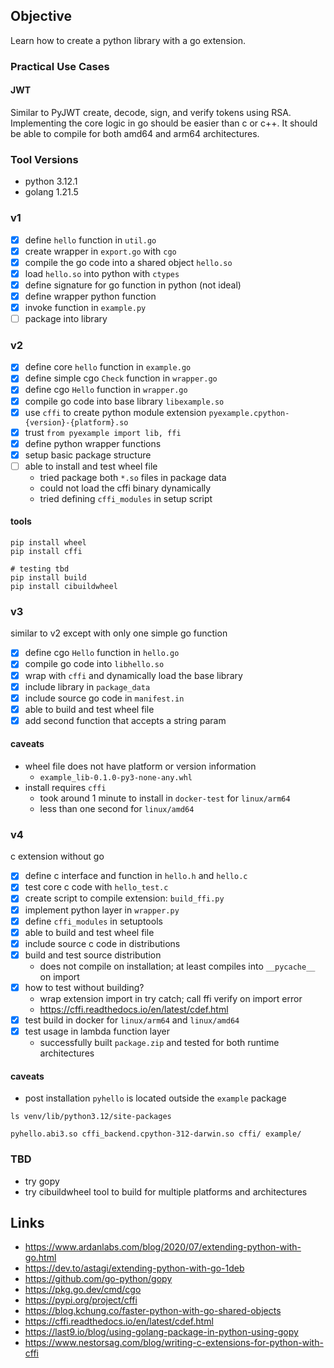## Objective
Learn how to create a python library with a go extension.

### Practical Use Cases
#### JWT
Similar to PyJWT create, decode, sign, and verify tokens using RSA. Implementing the core logic in go should be easier
than c or c++. It should be able to compile for both amd64 and arm64 architectures.

### Tool Versions
- python 3.12.1
- golang 1.21.5

### v1
- [x] define `hello` function in `util.go`
- [x] create wrapper in `export.go` with `cgo`
- [x] compile the go code into a shared object `hello.so`
- [x] load `hello.so` into python with `ctypes`
- [x] define signature for go function in python (not ideal)
- [x] define wrapper python function
- [x] invoke function in `example.py`
- [ ] package into library

### v2
- [x] define core `hello` function in `example.go`
- [x] define simple cgo `Check` function in `wrapper.go`
- [x] define cgo `Hello` function in `wrapper.go`
- [x] compile go code into base library `libexample.so`
- [x] use `cffi` to create python module extension `pyexample.cpython-{version}-{platform}.so`
- [x] trust `from pyexample import lib, ffi`
- [x] define python wrapper functions
- [x] setup basic package structure
- [ ] able to install and test wheel file
  - tried package both `*.so` files in package data
  - could not load the cffi binary dynamically
  - tried defining `cffi_modules` in setup script

#### tools
```shell
pip install wheel
pip install cffi
```
```shell
# testing tbd
pip install build
pip install cibuildwheel
```

### v3
similar to v2 except with only one simple go function
- [x] define cgo `Hello` function in `hello.go`
- [x] compile go code into `libhello.so`
- [x] wrap with `cffi` and dynamically load the base library
- [x] include library in `package_data`
- [x] include source go code in `manifest.in`
- [x] able to build and test wheel file
- [x] add second function that accepts a string param

#### caveats
- wheel file does not have platform or version information
  - `example_lib-0.1.0-py3-none-any.whl`
- install requires `cffi`
  - took around 1 minute to install in `docker-test` for `linux/arm64`
  - less than one second for `linux/amd64`

### v4
c extension without go
- [x] define c interface and function in `hello.h` and `hello.c`
- [x] test core c code with `hello_test.c`
- [x] create script to compile extension: `build_ffi.py`
- [x] implement python layer in `wrapper.py`
- [x] define `cffi_modules` in setuptools
- [x] able to build and test wheel file
- [x] include source c code in distributions
- [x] build and test source distribution
  - does not compile on installation; at least compiles into `__pycache__` on import
- [x] how to test without building?
  - wrap extension import in try catch; call ffi verify on import error
  - https://cffi.readthedocs.io/en/latest/cdef.html
- [x] test build in docker for `linux/arm64` and `linux/amd64`
- [x] test usage in lambda function layer
  - successfully built `package.zip` and tested for both runtime architectures

#### caveats
- post installation `pyhello` is located outside the `example` package
```shell
ls venv/lib/python3.12/site-packages
```
```text
pyhello.abi3.so cffi_backend.cpython-312-darwin.so cffi/ example/
```

### TBD
- try gopy
- try cibuildwheel tool to build for multiple platforms and architectures

## Links
- https://www.ardanlabs.com/blog/2020/07/extending-python-with-go.html
- https://dev.to/astagi/extending-python-with-go-1deb
- https://github.com/go-python/gopy
- https://pkg.go.dev/cmd/cgo
- https://pypi.org/project/cffi
- https://blog.kchung.co/faster-python-with-go-shared-objects
- https://cffi.readthedocs.io/en/latest/cdef.html
- https://last9.io/blog/using-golang-package-in-python-using-gopy
- https://www.nestorsag.com/blog/writing-c-extensions-for-python-with-cffi
